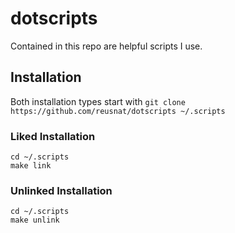 # dotscripts
Contained in this repo are helpful scripts I use. 
## Installation
Both installation types start with `git clone https://github.com/reusnat/dotscripts ~/.scripts`
### Liked Installation
```
cd ~/.scripts
make link
```
### Unlinked Installation
```
cd ~/.scripts
make unlink
```
